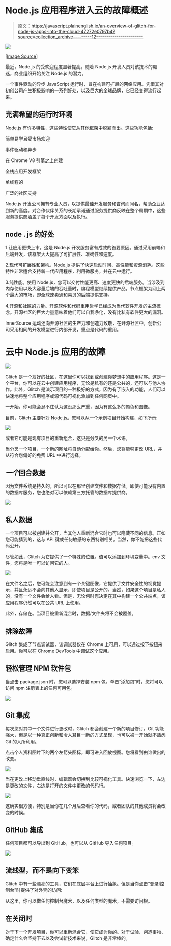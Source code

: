 # Node.js 应用程序进入云的故障概述

> 原文：<https://javascript.plainenglish.io/an-overview-of-glitch-for-node-js-apps-into-the-cloud-47272e0797b4?source=collection_archive---------12----------------------->

![](img/eb6b6c5cf69cb44205ac2a8d421e7752.png)

[[Image Source](https://image.freepik.com/free-vector/javascript-frameworks-concept-illustration_114360-743.jpg)]

最近，Node.js 的受欢迎程度显著提高。随着 Node.js 开发人员对该技术的痴迷，商业组织开始关注 Node.js 的潜力。

一个事件驱动的异步 JavaScript 运行时，旨在构建可扩展的网络应用。凭借其对初创公司产生积极影响的一系列好处，以及巨大的全球品牌，它已经变得流行起来。

## 充满希望的运行时环境

Node.js 有许多特性，这些特性使它从其他框架中脱颖而出。这些功能包括:

简单易学且受市场欢迎

事件驱动和异步

在 Chrome V8 引擎之上创建

全栈应用开发框架

单线程的

广泛的社区支持

Node.js 开发公司拥有专业人员，以提供最佳开发服务和咨询而闻名，帮助企业达到新的高度。对合作伙伴关系的长期承诺通过服务提供商反映在整个周期中，这些服务提供商涵盖了每个开发方面以及执行。

## **node . js 的好处**

1.让应用更快上市。这是 Node.js 开发服务富有成效的首要原因。通过采用前端和后端开发，该框架大大提高了可扩展性、准确性和速度。

2.现代可扩展性和架构。Node.js 提供了快速启动时间、高性能和资源消耗。这些特性非常适合支持新一代应用程序，利用微服务，并在云中运行。

3.纯性能。使用 Node.js，您可以交付性能更高、速度更快的后端服务。当涉及到内存使用以及大容量后端的吞吐量时，编程模型继续提供产品。节点框架为网上两个最大的市场，即全球速卖通和易贝的后端提供支持。

4.开源和社区的力量。开源软件和代码重用哲学已经成为当代软件开发的主流概念。开源社区的巨大力量意味着他们可以自我净化，没有比私有软件更大的漏洞。

InnerSource 运动还向开源社区的生产力和创造力致敬，在开源社区中，创新公司采用相同的开发模型进行内部开发，重点是代码的重用。

# **云中 Node.js 应用的故障**

![](img/c2fdb1f4733306f12858adcdd8d79386.png)

Glitch 是一个友好的社区，在这里你可以找到或创建你梦想中的应用程序。这是一个平台，你可以在云中创建应用程序，无论是私有的还是公共的，还可以与他人协作。此外，Glitch 是演示项目的一种极好的方式，因为有了嵌入的功能，人们可以快速地将整个应用程序或源代码可视化添加到任何网页中。

一开始，你可能会忍不住认为这没那么严重，因为有这么多的颜色和图像。

目前，Glitch 主要针对 Node.js。您可以从一个示例项目开始构建，如下所示:

![](img/b825aaea49b41608d8d5c8f2ee53244c.png)

或者它可能是现有项目的重新组合，这只是分叉的另一个术语。

当分叉一个项目，一个新的网址将自动分配给你。然后，您将能够更改 URL，并从符合您偏好的免费 URL 中进行选择。

## *一个*回合数据

因为文件系统是持久的，所以可以在那里创建文件和数据存储。即使可能没有内置的数据库服务，您也绝对可以依赖第三方托管的数据库提供商。

![](img/3e37a413b97fb54a03b6f789e46894c3.png)

## 私人数据

一个项目可以被创建并公开，当其他人重新混合它时也可以隐藏不同的信息。正如您可能猜到的，这与 API 键或任何敏感的东西特别相关。当然，你不能把这些代码公开。

尽管如此，Glitch 为它提供了一个特殊的位置。值可以添加到环境变量中。env 文件，您将是唯一可以访问它的人。

![](img/1790032b84e2b62a99e6d9bbcb60ca0f.png)

在文件名之后，您可能会注意到有一个关键图像，它提供了文件安全性的视觉提示，并且永远不会向其他人显示，即使项目是公开的。当然，如果这个项目是私人的，没有一个文件会给人看。但是，无论何时您决定在其中构建一个公共端点，该应用程序仍然可以在公共 URL 上使用。

此外，存储在。当项目被重新混合时，数据/文件夹将不会被覆盖。

## 排除故障

Glitch 集成了节点调试器，该调试器仅在 Chrome 上可用，可以通过按下按钮来启用。你可以在 Chrome DevTools 中调试这个应用。

## 轻松管理 NPM 软件包

当点击 package.json 时，您可以选择安装 npm 包。单击“添加包”时，您将可以访问 npm 注册表上的任何可用包。

![](img/4ae4a6cb509623eb49a195cef70dedb3.png)

## Git 集成

每次您对其中一个文件进行更改时，Glitch 都会创建一个新的项目修订。Git 功能强大，但是以一种真正创新和令人耳目一新的方式呈现，也可以被一开始就不熟悉 Git 的人所利用。

点击个人资料图片下的两个左箭头图标，即可进入回放视图。您将看到由谁做出的改变。

![](img/a836b20487302e546bc6689a09115ca4.png)

当在更改上移动垂直线时，编辑器会切换到比较可视化工具。快速浏览一下，左边是更改的文件，右边是打开的文件中更改的代码行。

![](img/fc93a9ffa66a48a5de05a1f03dd8dd06.png)

这确实很方便，特别是当你在几个月后查看你的代码，或者团队的其他成员将会改变的时候。

## GitHub 集成

任何项目都可以导出到 GitHub，也可以从 GitHub 导入任何项目。

![](img/39a23ac0a4848dc3100264cf78ccc7e3.png)

## 流线型，而不是向下变笨

Glitch 中有一些漂亮的工具，它们在底层平台上进行抽象。但是当你点击“登录ǀ控制台”时提供了对外壳的访问:

从这里，你可以做任何控制台魔术，以及任何类型的魔术，不需要访问根。

## **在关闭时**

对于下一个开发项目，你可以重新混合它，使它成为你的。对于试验、创造事物、确定什么会坚持下去以及尝试新技术来说，Glitch 是非常棒的。